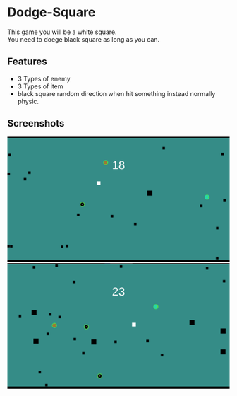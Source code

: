 
# Dodge-Square

This game you will be a white square.\
You need to doege black square as long as you can.
## Features

- 3 Types of enemy
- 3 Types of item
- black square random direction when hit something instead normally physic.


## Screenshots

![App Screenshot 1](/Screenshot/1.png?raw=true)
![App Screenshot 2](/Screenshot/2.png?raw=true)

